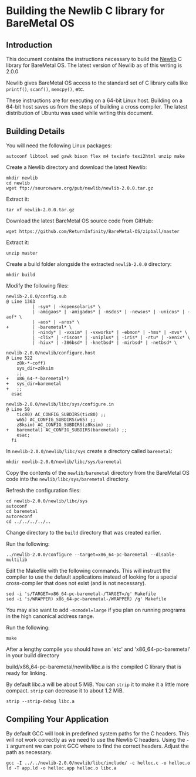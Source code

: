 Building the Newlib C library for BareMetal OS
==============================================

Introduction
------------

This document contains the instructions necessary to build the [Newlib](http://sourceware.org/newlib/) C library for BareMetal OS. The latest version of Newlib as of this writing is 2.0.0

Newlib gives BareMetal OS access to the standard set of C library calls like `printf()`, `scanf()`, `memcpy()`, etc.

These instructions are for executing on a 64-bit Linux host. Building on a 64-bit host saves us from the steps of building a cross compiler. The latest distribution of Ubuntu was used while writing this document.


Building Details
----------------

You will need the following Linux packages:

	autoconf libtool sed gawk bison flex m4 texinfo texi2html unzip make

Create a Newlib directory and download the latest Newlib:

	mkdir newlib
	cd newlib
	wget ftp://sourceware.org/pub/newlib/newlib-2.0.0.tar.gz

Extract it:

	tar xf newlib-2.0.0.tar.gz

Download the latest BareMetal OS source code from GitHub:

	wget https://github.com/ReturnInfinity/BareMetal-OS/zipball/master

Extract it:

	unzip master

Create a build folder alongside the extracted `newlib-2.0.0` directory:

	mkdir build

Modify the following files:

	newlib-2.0.0/config.sub
	@ Line 1363
	  	      | -sym* | -kopensolaris* \
	  	      | -amigaos* | -amigados* | -msdos* | -newsos* | -unicos* | -aof* \
	  	      | -aos* | -aros* \
	+ 	      | -baremetal* \
	  	      | -nindy* | -vxsim* | -vxworks* | -ebmon* | -hms* | -mvs* \
	  	      | -clix* | -riscos* | -uniplus* | -iris* | -rtu* | -xenix* \
	  	      | -hiux* | -386bsd* | -knetbsd* | -mirbsd* | -netbsd* \
	
	newlib-2.0.0/newlib/configure.host
	@ Line 522
	    z8k-*-coff)
	  	sys_dir=z8ksim
	  	;;
	+   x86_64-*-baremetal*)
	+ 	sys_dir=baremetal
	+ 	;;
	  esac
	
	newlib-2.0.0/newlib/libc/sys/configure.in
	@ Line 50
	  	tic80) AC_CONFIG_SUBDIRS(tic80) ;;
	  	w65) AC_CONFIG_SUBDIRS(w65) ;;
	  	z8ksim) AC_CONFIG_SUBDIRS(z8ksim) ;;
	+ 	baremetal) AC_CONFIG_SUBDIRS(baremetal) ;;
	    esac;
	  fi

In `newlib-2.0.0/newlib/libc/sys` create a directory called `baremetal`:

	mkdir newlib-2.0.0/newlib/libc/sys/baremetal

Copy the contents of the `newlib/baremetal` directory from the BareMetal OS code into the `newlib/libc/sys/baremetal` directory.

Refresh the configuration files:

	cd newlib-2.0.0/newlib/libc/sys
	autoconf
	cd baremetal
	autoreconf
	cd ../../../../..

Change directory to the `build` directory that was created earlier.

Run the following:

	../newlib-2.0.0/configure --target=x86_64-pc-baremetal --disable-multilib

Edit the Makefile with the following commands. This will instruct the compiler to use the default applications instead of looking for a special cross-compiler that does not exist (and is not necessary).

	sed -i 's/TARGET=x86_64-pc-baremetal-/TARGET=/g' Makefile
	sed -i 's/WRAPPER) x86_64-pc-baremetal-/WRAPPER) /g' Makefile

You may also want to add `-mcmodel=large` if you plan on running programs in the high canonical address range.

Run the following:

	make

After a lengthy compile you should have an 'etc' and 'x86_64-pc-baremetal' in your build directory

build/x86_64-pc-baremetal/newlib/libc.a is the compiled C library that is ready for linking.

By default libc.a will be about 5 MiB. You can `strip` it to make it a little more compact. `strip` can decrease it to about 1.2 MiB.

	strip --strip-debug libc.a

Compiling Your Application
--------------------------

By default GCC will look in predefined system paths for the C headers. This will not work correctly as we need to use the Newlib C headers. Using the `-I` argument we can point GCC where to find the correct headers. Adjust the path as necessary.

	gcc -I ../../newlib-2.0.0/newlib/libc/include/ -c helloc.c -o helloc.o
	ld -T app.ld -o helloc.app helloc.o libc.a

